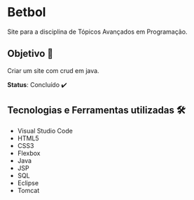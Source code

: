 # Betbol
Site para a disciplina de Tópicos Avançados em Programação.
## Objetivo 🎯
Criar um site com crud em java.


**Status**: Concluído ✔️
## Tecnologias e Ferramentas utilizadas 🛠️
- Visual Studio Code
- HTML5
- CSS3
- Flexbox
- Java
- JSP
- SQL
- Eclipse
- Tomcat

